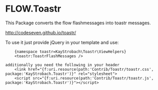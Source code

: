 FLOW.Toastr
===========

This Package converts the flow flashmessages into toastr messages.

http://codeseven.github.io/toastr/

To use it just provide jQuery in your template and use:

```
	{namespace toastr=KayStrobach\Toastr\ViewHelpers}
	<toastr:ToastrFlashMessages />
		
additionally you need the following in your header
	<link href="{f:uri.resource(path:'Contrib/Toastr/toastr.css', package:'KayStrobach.Toastr')}" rel="stylesheet">
	<script src="{f:uri.resource(path:'Contrib/Toastr/toastr.js', package:'KayStrobach.Toastr')}"></script>

```
